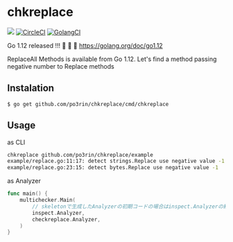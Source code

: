 # chkreplace

<img src="https://img.shields.io/badge/go-v1.12-blue.svg"/> [![CircleCI](https://circleci.com/gh/po3rin/chkreplace.svg?style=shield)](https://circleci.com/gh/po3rin/gotree) [![GolangCI](https://golangci.com/badges/github.com/po3rin/chkreplace.svg)](https://golangci.com)

Go 1.12 released !!! :tada: :tada: :tada:
https://golang.org/doc/go1.12

ReplaceAll Methods is available from Go 1.12. Let's find a method passing negative number to Replace methods

## Instalation

```
$ go get github.com/po3rin/chkreplace/cmd/chkreplace
```

## Usage

as CLI

```bash
chkreplace github.com/po3rin/chkreplace/example
example/replace.go:11:17: detect strings.Replace use negative value -1
example/replace.go:23:15: detect bytes.Replace use negative value -1
```

as Analyzer

```go
func main() {
	multichecker.Main(
		// skeletonで生成したAnalyzerの初期コードの場合はinspect.Analyzerの結果に依存している
		inspect.Analyzer,
		checkreplace.Analyzer,
	)
}
```
